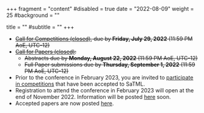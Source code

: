 +++
fragment = "content"
#disabled = true
date = "2022-08-09"
weight = 25
#background = ""

title = ""
#subtitle = ""
+++
* ~~[Call for Competitions (closed)](/participate-cfc), due by **Friday, July 29, 2022** (11:59 PM AoE, UTC-12)~~
* ~~[Call for Papers (closed)](/participate-cfp):~~
  * ~~Abstracts due by **Monday, August 22, 2022** (11:59 PM AoE, UTC-12)~~ 
  * ~~Full Paper​ ​submissions due by **Thursday, September 1, 2022** (11:59 PM AoE, UTC-12)~~
* Prior to the conference in February 2023, you are invited to [participate in competitions](/participate-competitions)  that have been accepted to SaTML.
* Registration to attend the conference in February 2023 will open at the end of November 2022. Information will be posted [here](/attend) soon.
* Accepted papers are now posted [here](/accepted-papers).